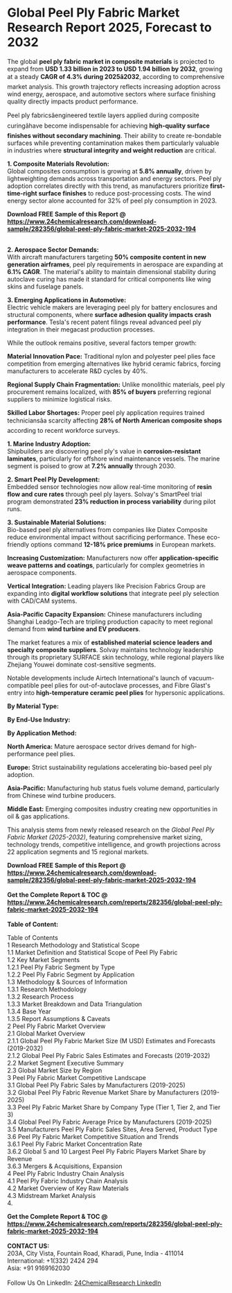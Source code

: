 <h1>Global Peel Ply Fabric Market Research Report 2025, Forecast to 2032</h1><p>The global <strong>peel ply fabric market in composite materials</strong> is projected to expand from <strong>USD 1.33 billion in 2023 to USD 1.94 billion by 2032</strong>, growing at a steady <strong>CAGR of 4.3% during 2025â2032</strong>, according to comprehensive market analysis. This growth trajectory reflects increasing adoption across wind energy, aerospace, and automotive sectors where surface finishing quality directly impacts product performance.</p><p>Peel ply fabricsâengineered textile layers applied during composite curingâhave become indispensable for achieving <strong>high-quality surface finishes without secondary machining</strong>. Their ability to create re-bondable surfaces while preventing contamination makes them particularly valuable in industries where <strong>structural integrity and weight reduction</strong> are critical.</p><p><strong>1. Composite Materials Revolution:</strong><br>
Global composites consumption is growing at <strong>5.8% annually</strong>, driven by lightweighting demands across transportation and energy sectors. Peel ply adoption correlates directly with this trend, as manufacturers prioritize <strong>first-time-right surface finishes</strong> to reduce post-processing costs. The wind energy sector alone accounted for 32% of peel ply consumption in 2023.</p><div><b>Download FREE Sample of this Report @ 
            <a href="https://www.24chemicalresearch.com/download-sample/282356/global-peel-ply-fabric-market-2025-2032-194">
            https://www.24chemicalresearch.com/download-sample/282356/global-peel-ply-fabric-market-2025-2032-194</a></b></div><br><p><strong>2. Aerospace Sector Demands:</strong><br>
With aircraft manufacturers targeting <strong>50% composite content in new generation airframes</strong>, peel ply requirements in aerospace are expanding at <strong>6.1% CAGR</strong>. The material's ability to maintain dimensional stability during autoclave curing has made it standard for critical components like wing skins and fuselage panels.</p><p><strong>3. Emerging Applications in Automotive:</strong><br>
Electric vehicle makers are leveraging peel ply for battery enclosures and structural components, where <strong>surface adhesion quality impacts crash performance</strong>. Tesla's recent patent filings reveal advanced peel ply integration in their megacast production processes.</p><p>While the outlook remains positive, several factors temper growth:</p><p><strong>Material Innovation Pace:</strong> Traditional nylon and polyester peel plies face competition from emerging alternatives like hybrid ceramic fabrics, forcing manufacturers to accelerate R&amp;D cycles by 40%.</p><p><strong>Regional Supply Chain Fragmentation:</strong> Unlike monolithic materials, peel ply procurement remains localized, with <strong>85% of buyers</strong> preferring regional suppliers to minimize logistical risks.</p><p><strong>Skilled Labor Shortages:</strong> Proper peel ply application requires trained techniciansâa scarcity affecting <strong>28% of North American composite shops</strong> according to recent workforce surveys.</p><p><strong>1. Marine Industry Adoption:</strong><br>
Shipbuilders are discovering peel ply's value in <strong>corrosion-resistant laminates</strong>, particularly for offshore wind maintenance vessels. The marine segment is poised to grow at <strong>7.2% annually</strong> through 2030.</p><p><strong>2. Smart Peel Ply Development:</strong><br>
Embedded sensor technologies now allow real-time monitoring of <strong>resin flow and cure rates</strong> through peel ply layers. Solvay's SmartPeel trial program demonstrated <strong>23% reduction in process variability</strong> during pilot runs.</p><p><strong>3. Sustainable Material Solutions:</strong><br>
Bio-based peel ply alternatives from companies like Diatex Composite reduce environmental impact without sacrificing performance. These eco-friendly options command <strong>12-18% price premiums</strong> in European markets.</p><p><strong>Increasing Customization:</strong> Manufacturers now offer <strong>application-specific weave patterns and coatings</strong>, particularly for complex geometries in aerospace components.</p><p><strong>Vertical Integration:</strong> Leading players like Precision Fabrics Group are expanding into <strong>digital workflow solutions</strong> that integrate peel ply selection with CAD/CAM systems.</p><p><strong>Asia-Pacific Capacity Expansion:</strong> Chinese manufacturers including Shanghai Leadgo-Tech are tripling production capacity to meet regional demand from <strong>wind turbine and EV producers</strong>.</p><p>The market features a mix of <strong>established material science leaders and specialty composite suppliers</strong>. Solvay maintains technology leadership through its proprietary SURFACE skin technology, while regional players like Zhejiang Youwei dominate cost-sensitive segments.</p><p>Notable developments include Airtech International's launch of vacuum-compatible peel plies for out-of-autoclave processes, and Fibre Glast's entry into <strong>high-temperature ceramic peel plies</strong> for hypersonic applications.</p><p><strong>By Material Type:</strong></p><p><strong>By End-Use Industry:</strong></p><p><strong>By Application Method:</strong></p><p><strong>North America:</strong> Mature aerospace sector drives demand for high-performance peel plies.</p><p><strong>Europe:</strong> Strict sustainability regulations accelerating bio-based peel ply adoption.</p><p><strong>Asia-Pacific:</strong> Manufacturing hub status fuels volume demand, particularly from Chinese wind turbine producers.</p><p><strong>Middle East:</strong> Emerging composites industry creating new opportunities in oil &amp; gas applications.</p><p>This analysis stems from newly released research on the <em>Global Peel Ply Fabric Market (2025-2032)</em>, featuring comprehensive market sizing, technology trends, competitive intelligence, and growth projections across 22 application segments and 15 regional markets.</p><div><b>Download FREE Sample of this Report @ 
            <a href="https://www.24chemicalresearch.com/download-sample/282356/global-peel-ply-fabric-market-2025-2032-194">
            https://www.24chemicalresearch.com/download-sample/282356/global-peel-ply-fabric-market-2025-2032-194</a></b></div><br><div><b>Get the Complete Report & TOC @ 
            <a href="https://www.24chemicalresearch.com/reports/282356/global-peel-ply-fabric-market-2025-2032-194">
            https://www.24chemicalresearch.com/reports/282356/global-peel-ply-fabric-market-2025-2032-194</a></b></div><br>
            <b>Table of Content:</b><p>Table of Contents<br />
1 Research Methodology and Statistical Scope<br />
1.1 Market Definition and Statistical Scope of Peel Ply Fabric<br />
1.2 Key Market Segments<br />
1.2.1 Peel Ply Fabric Segment by Type<br />
1.2.2 Peel Ply Fabric Segment by Application<br />
1.3 Methodology & Sources of Information<br />
1.3.1 Research Methodology<br />
1.3.2 Research Process<br />
1.3.3 Market Breakdown and Data Triangulation<br />
1.3.4 Base Year<br />
1.3.5 Report Assumptions & Caveats<br />
2 Peel Ply Fabric Market Overview<br />
2.1 Global Market Overview<br />
2.1.1 Global Peel Ply Fabric Market Size (M USD) Estimates and Forecasts (2019-2032)<br />
2.1.2 Global Peel Ply Fabric Sales Estimates and Forecasts (2019-2032)<br />
2.2 Market Segment Executive Summary<br />
2.3 Global Market Size by Region<br />
3 Peel Ply Fabric Market Competitive Landscape<br />
3.1 Global Peel Ply Fabric Sales by Manufacturers (2019-2025)<br />
3.2 Global Peel Ply Fabric Revenue Market Share by Manufacturers (2019-2025)<br />
3.3 Peel Ply Fabric Market Share by Company Type (Tier 1, Tier 2, and Tier 3)<br />
3.4 Global Peel Ply Fabric Average Price by Manufacturers (2019-2025)<br />
3.5 Manufacturers Peel Ply Fabric Sales Sites, Area Served, Product Type<br />
3.6 Peel Ply Fabric Market Competitive Situation and Trends<br />
3.6.1 Peel Ply Fabric Market Concentration Rate<br />
3.6.2 Global 5 and 10 Largest Peel Ply Fabric Players Market Share by Revenue<br />
3.6.3 Mergers & Acquisitions, Expansion<br />
4 Peel Ply Fabric Industry Chain Analysis<br />
4.1 Peel Ply Fabric Industry Chain Analysis<br />
4.2 Market Overview of Key Raw Materials<br />
4.3 Midstream Market Analysis<br />
4.</p><div><b>Get the Complete Report & TOC @ 
            <a href="https://www.24chemicalresearch.com/reports/282356/global-peel-ply-fabric-market-2025-2032-194">
            https://www.24chemicalresearch.com/reports/282356/global-peel-ply-fabric-market-2025-2032-194</a></b></div><br><b>CONTACT US:</b><br>
            203A, City Vista, Fountain Road, Kharadi, Pune, India - 411014<br>
            International: +1(332) 2424 294<br>
            Asia: +91 9169162030 <br><br>
            Follow Us On LinkedIn: <a href="https://www.linkedin.com/company/24chemicalresearch/">24ChemicalResearch LinkedIn</a>